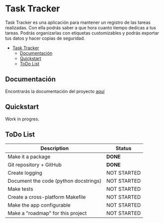 # Task Tracker

Task Tracker es una aplicación para mantener un registro de las tareas realizadas. Con ella podrás saber a que hora cuanto tiempo dedicas a tus tareas. Podrás organizarlas con etiquetas customizables y podrás exportar tus datos y hacer copias de seguridad.

- [Task Tracker](#task-tracker)
  - [Documentación](#documentación)
  - [Quickstart](#quickstart)
  - [ToDo List](#todo-list)

## Documentación

Encontrarás la documentación del proyecto [aquí](./docs/1-Introduction.md)

## Quickstart

Work in progres.

## ToDo List

| **Description**                       | Status      |
| ------------------------------------- | ----------- |
| Make it a package                     | **DONE**    |
| Git repository + GitHub               | **DONE**    |
| Create logging                        | NOT STARTED |
| Document the code (python docstrings) | NOT STARTED |
| Make tests                            | NOT STARTED |
| Create a cross-platform Makefile      | NOT STARTED |
| Make the app configurable             | NOT STARTED |
| Make a "roadmap" for this project     | NOT STARTED |
